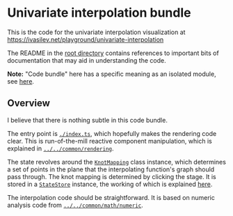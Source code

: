 # Univariate interpolation bundle

This is the code for the univariate interpolation visualization at https://ivasilev.net/playground/univariate-interpolation

The README in the [root directory](../../../) contains references to important bits of documentation that may aid in understanding the code.

__Note:__ "Code bundle" here has a specific meaning as an isolated module, see [here](./build/#typescript).

## Overview

I believe that there is nothing subtle in this code bundle.

The entry point is [`./index.ts`](./index.ts), which hopefully makes the rendering code clear. This is run-of-the-mill reactive component manipulation, which is explained in [`../../common/rendering`](../../common/rendering).

The state revolves around the [`KnotMapping`](../../common/math/numeric/knot_mapping.ts) class instance, which determines a set of points in the plane that the interpolating function's graph should pass through. The knot mapping is determined by clicking the stage. It is stored in a [`StateStore`](../../common/support/state_store.ts) instance, the working of which is explained [here](../../common/observable#state-store).

The interpolation code should be straightforward. It is based on numeric analysis code from [`../../common/math/numeric`](../../common/math/numeric).

